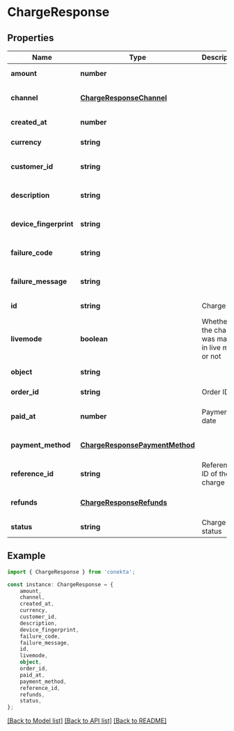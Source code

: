 # ChargeResponse


## Properties

Name | Type | Description | Notes
------------ | ------------- | ------------- | -------------
**amount** | **number** |  | [default to undefined]
**channel** | [**ChargeResponseChannel**](ChargeResponseChannel.md) |  | [optional] [default to undefined]
**created_at** | **number** |  | [default to undefined]
**currency** | **string** |  | [default to undefined]
**customer_id** | **string** |  | [optional] [default to undefined]
**description** | **string** |  | [optional] [default to undefined]
**device_fingerprint** | **string** |  | [optional] [default to undefined]
**failure_code** | **string** |  | [optional] [default to undefined]
**failure_message** | **string** |  | [optional] [default to undefined]
**id** | **string** | Charge ID | [default to undefined]
**livemode** | **boolean** | Whether the charge was made in live mode or not | [default to undefined]
**object** | **string** |  | [default to undefined]
**order_id** | **string** | Order ID | [default to undefined]
**paid_at** | **number** | Payment date | [optional] [default to undefined]
**payment_method** | [**ChargeResponsePaymentMethod**](ChargeResponsePaymentMethod.md) |  | [optional] [default to undefined]
**reference_id** | **string** | Reference ID of the charge | [optional] [default to undefined]
**refunds** | [**ChargeResponseRefunds**](ChargeResponseRefunds.md) |  | [optional] [default to undefined]
**status** | **string** | Charge status | [default to undefined]

## Example

```typescript
import { ChargeResponse } from 'conekta';

const instance: ChargeResponse = {
    amount,
    channel,
    created_at,
    currency,
    customer_id,
    description,
    device_fingerprint,
    failure_code,
    failure_message,
    id,
    livemode,
    object,
    order_id,
    paid_at,
    payment_method,
    reference_id,
    refunds,
    status,
};
```

[[Back to Model list]](../README.md#documentation-for-models) [[Back to API list]](../README.md#documentation-for-api-endpoints) [[Back to README]](../README.md)
